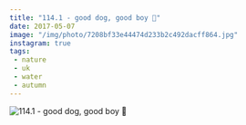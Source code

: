 ```yaml
---
title: "114.1 - good dog, good boy 🐶"
date: 2017-05-07
image: "/img/photo/7208bf33e44474d233b2c492dacff864.jpg"
instagram: true
tags:
 - nature
 - uk
 - water
 - autumn
---
```


![114.1 - good dog, good boy 🐶](/img/photo/7208bf33e44474d233b2c492dacff864.jpg)

